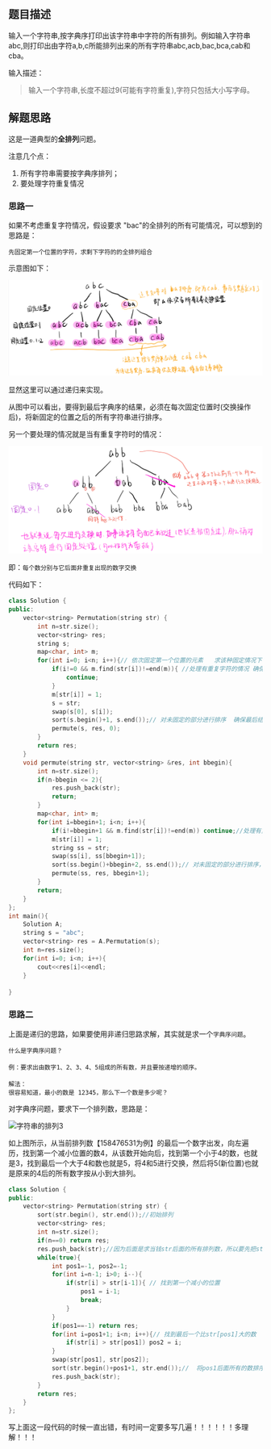 ## 题目描述

输入一个字符串,按字典序打印出该字符串中字符的所有排列。例如输入字符串abc,则打印出由字符a,b,c所能排列出来的所有字符串abc,acb,bac,bca,cab和cba。 

输入描述：

> 输入一个字符串,长度不超过9(可能有字符重复),字符只包括大小写字母。

## 解题思路

这是一道典型的**全排列**问题。

注意几个点：

1. 所有字符串需要按字典序排列；
2. 要处理字符重复情况

### 思路一

如果不考虑重复字符情况，假设要求 "bac"的全排列的所有可能情况，可以想到的思路是：

`先固定第一个位置的字符，求剩下字符的的全排列组合`

示意图如下：

![字符串的排列1](.\imgs\字符串的排列1.jpg)

显然这里可以通过递归来实现。

从图中可以看出，要得到最后字典序的结果，必须在每次固定位置时(交换操作后)，将新固定的位置之后的所有字符串进行排序。

另一个要处理的情况就是当有重复字符时的情况：

![字符串的排列2](.\imgs\字符串的排列2.jpg)

即：`每个数分别与它后面非重复出现的数字交换`

代码如下：

```cpp
class Solution {
public:
    vector<string> Permutation(string str) {
        int n=str.size();
        vector<string> res;
        string s;
        map<char, int> m;
        for(int i=0; i<n; i++){// 依次固定第一个位置的元素   求该种固定情况下 其它字符的所有全排列
            if(i!=0 && m.find(str[i])!=end(m)){ //处理有重复字符的情况 确保不重复
                continue;
            }
            m[str[i]] = 1;
            s = str;
            swap(s[0], s[i]);
            sort(s.begin()+1, s.end());// 对未固定的部分进行排序  确保最后结果是字典序
            permute(s, res, 0);
        }
        return res;
    }
    void permute(string str, vector<string> &res, int bbegin){
        int n=str.size();
        if(n-bbegin <= 2){
            res.push_back(str);
            return;
        }
        map<char, int> m;
        for(int i=bbegin+1; i<n; i++){
            if(i!=bbegin+1 && m.find(str[i])!=end(m)) continue;//处理有重复字符的情况，确保不重复
            m[str[i]] = 1;
            string ss = str;
            swap(ss[i], ss[bbegin+1]);
            sort(ss.begin()+bbegin+2, ss.end());// 对未固定的部分进行排序，确保最后是字典序
            permute(ss, res, bbegin+1);
        }
        return;
    }
};
int main(){
    Solution A;
    string s = "abc";
    vector<string> res = A.Permutation(s);
    int n=res.size();
    for(int i=0; i<n; i++){
        cout<<res[i]<<endl;
    }

}
```

### 思路二

上面是递归的思路，如果要使用非递归思路求解，其实就是求一个`字典序问题`。

```
什么是字典序问题？

例：要求出由数字1、2、3、4、5组成的所有数，并且要按递增的顺序。

解法：
很容易知道，最小的数是 12345，那么下一个数是多少呢？
```

对字典序问题，要求下一个排列数，思路是：

![字符串的排列3](.\字符串的排列3.gif)

如上图所示，从当前排列数【158476531为例】的最后一个数字出发，向左遍历，找到第一个减小位置的数4，从该数开始向后，找到第一个小于4的数，也就是3，找到最后一个大于4和数也就是5，将4和5进行交换，然后将5(新位置)也就是原来的4后的所有数字按从小到大排列。

```cpp
class Solution {
public:
    vector<string> Permutation(string str) {
        sort(str.begin(), str.end());//初始排列
        vector<string> res;
        int n=str.size();
        if(n==0) return res;
        res.push_back(str);//因为后面是求当钱str后面的所有排列数，所以要先把str先放到结果里
        while(true){
            int pos1=-1, pos2=-1;
            for(int i=n-1; i>0; i--){
                if(str[i] > str[i-1]){ // 找到第一个减小的位置
                    pos1 = i-1;
                    break;
                }
            }
            if(pos1==-1) return res;
            for(int i=pos1+1; i<n; i++){// 找到最后一个比str[pos1]大的数
                if(str[i] > str[pos1]) pos2 = i;
            }
            swap(str[pos1], str[pos2]);
            sort(str.begin()+pos1+1, str.end());//  将pos1后面所有的数排序
            res.push_back(str);
        }
        return res;
    }
};
```

写上面这一段代码的时候一直出错，有时间一定要多写几遍！！！！！！多理解！！！

